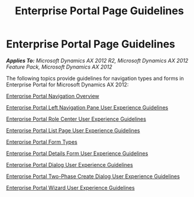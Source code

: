 ﻿---
title: Enterprise Portal Page Guidelines
TOCTitle: Enterprise Portal Page Guidelines
ms:assetid: 5fef9883-ab98-4660-8429-b46b49c6c3a3
ms:mtpsurl: https://msdn.microsoft.com/en-us/library/Gg886596(v=AX.60)
ms:contentKeyID: 35267960
ms.date: 11/07/2012
mtps_version: v=AX.60
---

# Enterprise Portal Page Guidelines 


_**Applies To:** Microsoft Dynamics AX 2012 R2, Microsoft Dynamics AX 2012 Feature Pack, Microsoft Dynamics AX 2012_

The following topics provide guidelines for navigation types and forms in Enterprise Portal for Microsoft Dynamics AX 2012:

[Enterprise Portal Navigation Overview](enterprise-portal-navigation-overview.md)

[Enterprise Portal Left Navigation Pane User Experience Guidelines](enterprise-portal-left-navigation-pane-user-experience-guidelines.md)

[Enterprise Portal Role Center User Experience Guidelines](enterprise-portal-role-center-user-experience-guidelines.md)

[Enterprise Portal List Page User Experience Guidelines](enterprise-portal-list-page-user-experience-guidelines.md)

[Enterprise Portal Form Types](enterprise-portal-form-types.md)

[Enterprise Portal Details Form User Experience Guidelines](enterprise-portal-details-form-user-experience-guidelines.md)

[Enterprise Portal Dialog User Experience Guidelines](enterprise-portal-dialog-user-experience-guidelines.md)

[Enterprise Portal Two-Phase Create Dialog User Experience Guidelines](enterprise-portal-two-phase-create-dialog-user-experience-guidelines.md)

[Enterprise Portal Wizard User Experience Guidelines](enterprise-portal-wizard-user-experience-guidelines.md)

